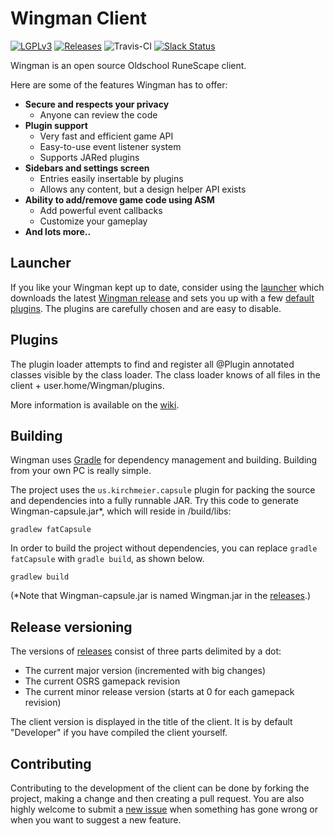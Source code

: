 # Wingman Client
[![LGPLv3](http://img.shields.io/badge/license-LGPLv3-blue.svg)](https://www.gnu.org/licenses/lgpl.html)
[![Releases](https://img.shields.io/github/release/Wingman/wingman.svg)](https://github.com/Wingman/wingman/releases)
![Travis-CI](https://travis-ci.org/Wingman/wingman.svg)
[![Slack Status](http://wingman-slack.herokuapp.com/badge.svg)](http://wingman-slack.herokuapp.com)

Wingman is an open source Oldschool RuneScape client.

Here are some of the features Wingman has to offer:

* **Secure and respects your privacy**
  * Anyone can review the code
* **Plugin support**
  * Very fast and efficient game API
  * Easy-to-use event listener system
  * Supports JARed plugins
* **Sidebars and settings screen**
  * Entries easily insertable by plugins
  * Allows any content, but a design helper API exists
* **Ability to add/remove game code using ASM**
  * Add powerful event callbacks
  * Customize your gameplay
* **And lots more..**

## Launcher
If you like your Wingman kept up to date, consider using the [launcher](https://github.com/Wingman/wingman-launcher) which downloads the latest [Wingman release](https://github.com/Wingman/wingman/releases) and sets you up with a few [default plugins](https://github.com/Wingman/wingman-defaultplugins). The plugins are carefully chosen and are easy to disable.

## Plugins
The plugin loader attempts to find and register all @Plugin annotated classes visible by the class loader. The class loader knows of all files in the client + user.home/Wingman/plugins.

More information is available on the [wiki](https://github.com/Wingman/wingman/wiki).

## Building
Wingman uses [Gradle](https://docs.gradle.org/current/userguide/userguide.html) for dependency management and building. Building from your own PC is really simple.

The project uses the `us.kirchmeier.capsule` plugin for packing the source and dependencies into a fully runnable JAR. Try this code to generate Wingman-capsule.jar*, which will reside in /build/libs:
```
gradlew fatCapsule
```

In order to build the project without dependencies, you can replace `gradle fatCapsule` with `gradle build`, as shown below.
```
gradlew build
```

(*Note that Wingman-capsule.jar is named Wingman.jar in the [releases](https://github.com/Wingman/wingman/releases).)

## Release versioning
The versions of [releases](https://github.com/Wingman/wingman/releases) consist of three parts delimited by a dot:
* The current major version (incremented with big changes)
* The current OSRS gamepack revision
* The current minor release version (starts at 0 for each gamepack revision)

The client version is displayed in the title of the client. It is by default "Developer" if you have compiled the client yourself.

## Contributing
Contributing to the development of the client can be done by forking the project, making a change and then creating a pull request. You are also highly welcome to submit a [new issue](https://github.com/Wingman/wingman/issues/new) when something has gone wrong or when you want to suggest a new feature.
